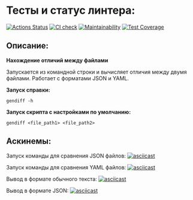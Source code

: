 # Тесты и статус линтера:

[![Actions Status](https://github.com/145kjhgv/python-project-50/actions/workflows/hexlet-check.yml/badge.svg)](https://github.com/145kjhgv/python-project-50/actions)
[![CI check](https://github.com/145kjhgv/python-project-50/actions/workflows/main.yml/badge.svg)](https://github.com/145kjhgv/python-project-50/actions/workflows/main.yml)
[![Maintainability](https://api.codeclimate.com/v1/badges/fc41f486953fcf9da54d/maintainability)](https://codeclimate.com/github/aesmirnov-pm/python-project-50/maintainability)
[![Test Coverage](https://api.codeclimate.com/v1/badges/fc41f486953fcf9da54d/test_coverage)](https://codeclimate.com/github/aesmirnov-pm/python-project-50/test_coverage)

## Описание:

**Нахождение отличий между файлами**

Запускается из командной строки и вычисляет отличия между двумя файлами. Работает с форматами JSON и YAML.

**Запуск справки:**

`gendiff -h`

**Запуск скрипта c настройками по умолчанию:**

`gendiff <file_path1> <file_path2>`

## Аскинемы:

Запуск команды для сравнения JSON файлов:
[![asciicast](https://asciinema.org/a/p9PwCYpf37NXsMe0oGmgbaQci.svg)](https://asciinema.org/a/p9PwCYpf37NXsMe0oGmgbaQci)

Запуск команды для сравнения YAML файлов:
[![asciicast](https://asciinema.org/a/oNGk5M7uII9eJpfy1qyX4mU3Z.svg)](https://asciinema.org/a/oNGk5M7uII9eJpfy1qyX4mU3Z)

Вывод в формате обычного текста:
[![asciicast](https://asciinema.org/a/kcHYJTFI9B716HgyTFEL3yzsg.svg)](https://asciinema.org/a/kcHYJTFI9B716HgyTFEL3yzsg)

Вывод в формате JSON:
[![asciicast](https://asciinema.org/a/wiiuOGkdfNLKiLNEjZff0vSTR.svg)](https://asciinema.org/a/wiiuOGkdfNLKiLNEjZff0vSTR)